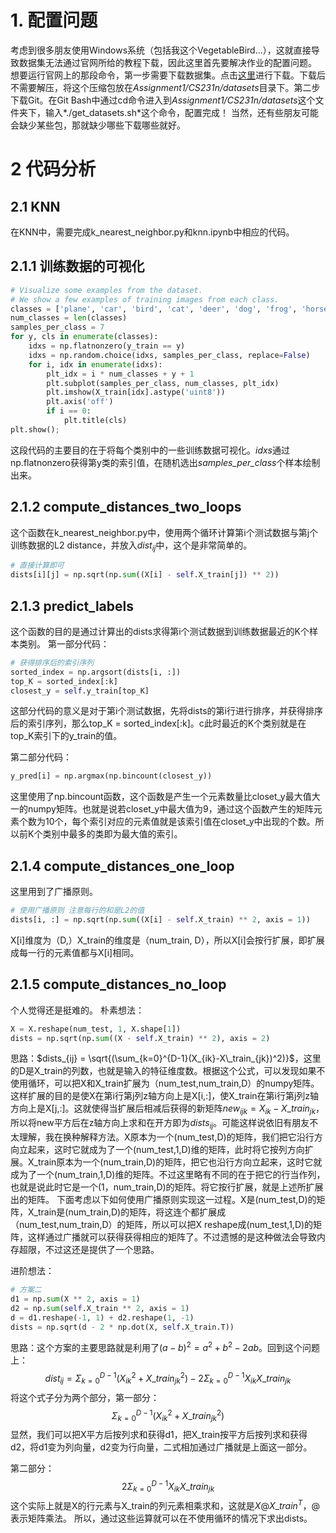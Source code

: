 # 1. 配置问题

考虑到很多朋友使用Windows系统（包括我这个VegetableBird...），这就直接导致数据集无法通过官网所给的教程下载，因此这里首先要解决作业的配置问题。
想要运行官网上的那段命令，第一步需要下载数据集。点击[这里](https://www.cs.toronto.edu/~kriz/cifar-10-python.tar.gz)进行下载。下载后不需要解压，将这个压缩包放在*Assignment1/CS231n/datasets*目录下。第二步下载Git。在Git Bash中通过cd命令进入到*Assignment1/CS231n/datasets*这个文件夹下，输入*./get_datasets.sh*这个命令，配置完成！
当然，还有些朋友可能会缺少某些包，那就缺少哪些下载哪些就好。

# 2 代码分析

## 2.1 KNN

在KNN中，需要完成k_nearest_neighbor.py和knn.ipynb中相应的代码。

## 2.1.1  训练数据的可视化

```python
# Visualize some examples from the dataset.
# We show a few examples of training images from each class.
classes = ['plane', 'car', 'bird', 'cat', 'deer', 'dog', 'frog', 'horse', 'ship', 'truck']
num_classes = len(classes)
samples_per_class = 7
for y, cls in enumerate(classes):
    idxs = np.flatnonzero(y_train == y)
    idxs = np.random.choice(idxs, samples_per_class, replace=False)
    for i, idx in enumerate(idxs):
        plt_idx = i * num_classes + y + 1
        plt.subplot(samples_per_class, num_classes, plt_idx)
        plt.imshow(X_train[idx].astype('uint8'))
        plt.axis('off')
        if i == 0:
            plt.title(cls)
plt.show();
```

这段代码的主要目的在于将每个类别中的一些训练数据可视化。*idxs*通过np.flatnonzero获得第y类的索引值，在随机选出*samples_per_class*个样本绘制出来。

## 2.1.2 compute_distances_two_loops

这个函数在k_nearest_neighbor.py中，使用两个循环计算第i个测试数据与第j个训练数据的L2 distance，并放入$dist_{ij}$中，这个是非常简单的。

```python
# 直接计算即可
dists[i][j] = np.sqrt(np.sum((X[i] - self.X_train[j]) ** 2))
```

## 2.1.3 predict_labels

这个函数的目的是通过计算出的dists求得第i个测试数据到训练数据最近的K个样本类别。
第一部分代码：

```python
# 获得排序后的索引序列
sorted_index = np.argsort(dists[i, :])
top_K = sorted_index[:k]
closest_y = self.y_train[top_K]
```

这部分代码的意义是对于第i个测试数据，先将dists的第i行进行排序，并获得排序后的索引序列，那么top_K = sorted_index[:k]。c此时最近的K个类别就是在top_K索引下的y_train的值。

第二部分代码：

```python
y_pred[i] = np.argmax(np.bincount(closest_y))
```

这里使用了np.bincount函数，这个函数是产生一个元素数量比closet_y最大值大一的numpy矩阵。也就是说若closet_y中最大值为9，通过这个函数产生的矩阵元素个数为10个，每个索引对应的元素值就是该索引值在closet_y中出现的个数。所以前K个类别中最多的类即为最大值的索引。

## 2.1.4  compute_distances_one_loop

这里用到了广播原则。

```python
# 使用广播原则 注意每行的和是L2的值
dists[i, :] = np.sqrt(np.sum((X[i] - self.X_train) ** 2, axis = 1))
```

X[i]维度为（D,）X_train的维度是（num_train, D），所以X[i]会按行扩展，即扩展成每一行的元素值都与X[i]相同。

## 2.1.5 compute_distances_no_loop

个人觉得还是挺难的。
朴素想法：

```python
X = X.reshape(num_test, 1, X.shape[1])
dists = np.sqrt(np.sum((X - self.X_train) ** 2), axis = 2)
```

思路：$dists_{ij} = \sqrt{(\sum_{k=0}^{D-1}(X_{ik}-X\_train_{jk})^2)}$，这里的D是X_train的列数，也就是输入的特征维度数。根据这个公式，可以发现如果不使用循环，可以把X和X_train扩展为（num_test,num_train,D）的numpy矩阵。这样扩展的目的是使X在第i行第j列z轴方向上是X[i,:]，使X_train在第i行第j列z轴方向上是X[j,:]。这就使得当扩展后相减后获得的新矩阵$new_{ijk}=X_{ik}-X\_train_{jk}$，所以将new平方后在z轴方向上求和在开方即为$dists_{ij}$。可能这样说依旧有朋友不太理解，我在换种解释方法。X原本为一个(num_test,D)的矩阵，我们把它沿行方向立起来，这时它就成为了一个(num_test,1,D)维的矩阵，此时将它按列方向扩展。X_train原本为一个(num_train,D)的矩阵，把它也沿行方向立起来，这时它就成为了一个(num_train,1,D)维的矩阵。不过这里略有不同的在于把它的行当作列，也就是说此时它是一个(1，num_train,D)的矩阵。将它按行扩展，就是上述所扩展出的矩阵。
下面考虑以下如何使用广播原则实现这一过程。X是(num_test,D)的矩阵，X_train是(num_train,D)的矩阵，将这连个都扩展成（num_test,num_train,D）的矩阵，所以可以把X reshape成(num_test,1,D)的矩阵，这样通过广播就可以获得获得相应的矩阵了。不过遗憾的是这种做法会导致内存超限，不过这还是提供了一个思路。

进阶想法：

```python
# 方案二
d1 = np.sum(X ** 2, axis = 1)
d2 = np.sum(self.X_train ** 2, axis = 1)
d = d1.reshape(-1, 1) + d2.reshape(1, -1)
dists = np.sqrt(d - 2 * np.dot(X, self.X_train.T))
```

思路：这个方案的主要思路就是利用了$(a-b)^2=a^2+b^2-2ab$。回到这个问题上：
$$
dist_{ij}=\Sigma_{k=0}^{D-1} (X_{ik}^2+X\_train_{jk}^2)-2\Sigma_{k=0}^{D-1}X_{ik}X\_train_{jk}
$$
将这个式子分为两个部分，第一部分：
$$
\Sigma_{k=0}^{D-1} (X_{ik}^2+X\_train_{jk}^2)
$$
显然，我们可以把X平方后按列求和获得d1，把X_train按平方后按列求和获得d2，将d1变为列向量，d2变为行向量，二式相加通过广播就是上面这一部分。

第二部分：
$$
2\Sigma_{k=0}^{D-1}X_{ik}X\_train_{jk}
$$
这个实际上就是X的行元素与X_train的列元素相乘求和，这就是$X@X\_train^T$，$@$表示矩阵乘法。
所以，通过这些运算就可以在不使用循环的情况下求出dists。













